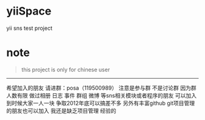 yiiSpace
========

yii sns test project

note
====

> this project is only for chinese user

******************************************************************

  希望加入的朋友 请进群：posa（119500989） 注意是参与群 不是讨论群 因为群人数有限
  做过相册 日志 事件 群组 微博 等sns相关模块或者程序的朋友 可以加入 到时候大家一人一块
  争取2012年底可以搞差不多  另外有丰富github git项目管理的朋友也可以加入 我还是缺乏项目管理
  经验的

